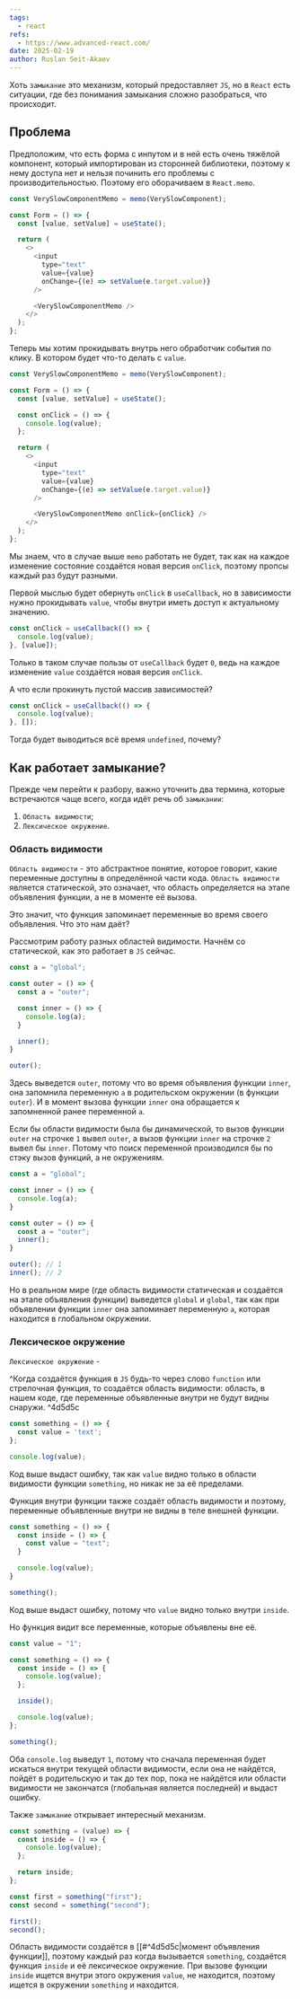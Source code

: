 ```yaml
---
tags:
  - react
refs:
  - https://www.advanced-react.com/
date: 2025-02-19
author: Ruslan Seit-Akaev
---
```

Хоть `замыкание` это механизм, который предоставляет `JS`, но в `React` есть ситуации, где без понимания замыкания сложно разобраться, что происходит.

## Проблема

Предположим, что есть форма с инпутом и в ней есть очень тяжёлой компонент, который импортирован из сторонней библиотеки, поэтому к нему доступа нет и нельзя починить его проблемы с производительностью. Поэтому его оборачиваем в `React.memo`.

```js
const VerySlowComponentMemo = memo(VerySlowComponent);

const Form = () => {
  const [value, setValue] = useState();

  return (
    <>
      <input
        type="text"
        value={value}
        onChange={(e) => setValue(e.target.value)}
      />

      <VerySlowComponentMemo />
    </>
  );
};
```

Теперь мы хотим прокидывать внутрь него обработчик события по клику. В котором будет что-то делать с `value`.

```js
const VerySlowComponentMemo = memo(VerySlowComponent);

const Form = () => {
  const [value, setValue] = useState();

  const onClick = () => {
    console.log(value);
  };

  return (
    <>
      <input
        type="text"
        value={value}
        onChange={(e) => setValue(e.target.value)}
      />

      <VerySlowComponentMemo onClick={onClick} />
    </>
  );
};
```

Мы знаем, что в случае выше `memo` работать не будет, так как на каждое изменение состояние создаётся новая версия `onClick`, поэтому пропсы каждый раз будут разными. 

Первой мыслью будет обернуть `onClick` в `useCallback`, но в зависимости нужно прокидывать `value`, чтобы внутри иметь доступ к актуальному значению.

```js
const onClick = useCallback(() => {
  console.log(value);
}, [value]);
```

Только в таком случае пользы от `useCallback` будет `0`, ведь на каждое изменение `value` создаётся новая версия `onClick`.

А что если прокинуть пустой массив зависимостей?

```js
const onClick = useCallback(() => {
  console.log(value);
}, []);
```

Тогда будет выводиться всё время `undefined`, почему?

## Как работает замыкание?

Прежде чем перейти к разбору, важно уточнить два термина, которые встречаются чаще всего, когда идёт речь об `замыкании`:

1. `Область видимости`;
2. `Лексическое окружение`.

### Область видимости

`Область видимости` - это абстрактное понятие, которое говорит, какие переменные доступны в определённой части кода. `Область видимости` является статической, это означает, что область определяется на этапе объявления функции, а не в моменте её вызова.

Это значит, что функция запоминает переменные во время своего объявления. Что это нам даёт?

Рассмотрим работу разных областей видимости. Начнём со статической, как это работает в `JS` сейчас.

```js
const a = "global";

const outer = () => {
  const a = "outer";

  const inner = () => {
    console.log(a);
  }

  inner();
}

outer();
```

Здесь выведется `outer`, потому что во время объявления функции `inner`, она запомнила переменную `a` в родительском окружении (в функции `outer`). И в момент вызова функции `inner` она обращается к запомненной ранее переменной `a`.

Если бы области видимости была бы динамической, то вызов функции `outer` на строчке `1` вывел `outer`, а вызов функции `inner` на строчке `2` вывел бы `inner`. Потому что поиск переменной производился бы по стэку вызов функций, а не окружениям. 

```js
const a = "global";

const inner = () => {
  console.log(a);
}

const outer = () => {
  const a = "outer";
  inner();
}

outer(); // 1
inner(); // 2
```

Но в реальном мире (где область видимости статическая и создаётся на этапе объявления функции) выведется `global` и `global`, так как при объявлении функции `inner` она запоминает переменную `a`, которая находится в глобальном окружении.

### Лексическое окружение

`Лексическое окружение` - 

^Когда создаётся функция в `JS` будь-то через слово `function` или стрелочная функция, то создаётся область видимости: область, в нашем коде, где переменные объявленные внутри не будут видны снаружи. ^4d5d5c

```js
const something = () => {
  const value = 'text';
};

console.log(value);
```

Код выше выдаст ошибку, так как `value` видно только в области видимости функции `something`, но никак не за её пределами.

Функция внутри функции также создаёт область видимости и поэтому, переменные объявленные внутри не видны в теле внешней функции.

```js
const something = () => {
  const inside = () => {
    const value = "text";
  }

  console.log(value);
}

something();
```

Код выше выдаст ошибку, потому что `value` видно только внутри `inside`.

Но функция видит все переменные, которые объявлены вне её.

```js
const value = "1";

const something = () => {
  const inside = () => {
    console.log(value);
  };

  inside();

  console.log(value);
};

something();
```

Оба `console.log` выведут `1`, потому что сначала переменная будет искаться внутри текущей области видимости, если она не найдётся, пойдёт в родительскую и так до тех пор, пока не найдётся или области видимости не закончатся (глобальная является последней) и выдаст ошибку.

Также `замыкание` открывает интересный механизм.

```js
const something = (value) => {
  const inside = () => {
    console.log(value);
  };

  return inside;
};

const first = something("first");
const second = something("second");

first();
second();
```

Область видимости создаётся в [[#^4d5d5c|момент объявления функции]], поэтому каждый раз когда вызывается `something`, создаётся функция `inside` и её лексическое окружение. При вызове функции `inside` ищется внутри этого окружения `value`, не находится, поэтому ищется в окружении `something` и находится.